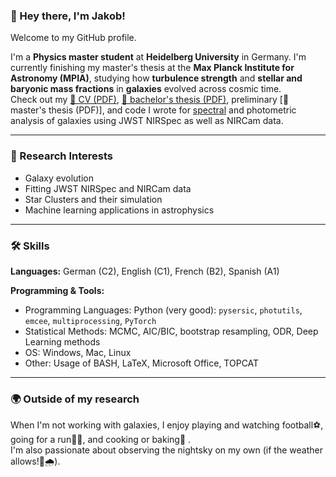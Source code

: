 ### 👋 Hey there, I'm Jakob!

Welcome to my GitHub profile.

I'm a **Physics master student** at **Heidelberg University** in Germany. I'm currently finishing my master's thesis at the **Max Planck Institute for Astronomy (MPIA)**, studying how **turbulence strength** and **stellar and baryonic mass fractions** in **galaxies** evolved across cosmic time.  
Check out my [📄 CV (PDF)](CV_Jakob_Moehrle.pdf), [📄 bachelor's thesis (PDF)](https://drive.google.com/file/d/1uZ9qICdc810_Rubrk45-UtCiBaQ_23Nn/view?usp=drive_link), preliminary [📄 master's thesis (PDF)], and code I wrote for [spectral](./emission_line_fitting) and photometric analysis of galaxies using JWST NIRSpec as well as NIRCam data.

---

### 🔭 Research Interests
- Galaxy evolution
- Fitting JWST NIRSpec and NIRCam data
- Star Clusters and their simulation
- Machine learning applications in astrophysics

---

### 🛠 Skills

**Languages:** German (C2), English (C1), French (B2), Spanish (A1)  

**Programming & Tools:**  
- Programming Languages: Python (very good): `pysersic`, `photutils`, `emcee`, `multiprocessing`, `PyTorch`
- Statistical Methods: MCMC, AIC/BIC, bootstrap resampling, ODR, Deep Learning methods
- OS: Windows, Mac, Linux
- Other: Usage of BASH, LaTeX, Microsoft Office, TOPCAT

---

### 🌍 Outside of my research

When I'm not working with galaxies, I enjoy playing and watching football⚽, going for a run🏃‍♂️, and cooking or baking🍳 .  
I'm also passionate about observing the nightsky on my own (if the weather allows!😬🌧️).
